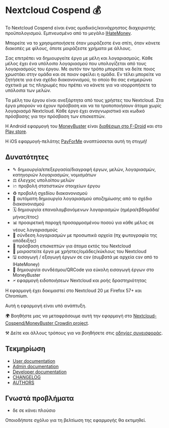 # Nextcloud Cospend 💰

Το Nextcloud Cospend είναι ένας ομαδικός/κοινόχρηστος διαχειριστής προϋπολογισμού. Εμπνευσμένο από το μεγάλο [IHateMoney](https://github.com/spiral-project/ihatemoney/).

Μπορείτε να το χρησιμοποιήσετε όταν μοιράζεστε ένα σπίτι, όταν κάνετε διακοπές με φίλους, όποτε μοιράζεστε χρήματα με άλλους.

Σας επιτρέπει να δημιουργείτε έργα με μέλη και λογαριασμούς. Κάθε μέλος έχει ένα υπόλοιπο λογαριασμού που υπολογίζεται από τους λογαριασμούς του έργου. Με αυτόν τον τρόπο μπορείτε να δείτε ποιος χρωστάει στην ομάδα και σε ποιον οφείλει η ομάδα. Εν τέλει μπορείτε να ζητήσετε για ένα σχέδιο διακανονισμού, το οποίο θα σας ενημερώνει σχετικά με τις πληρωμές που πρέπει να κάνετε για να ισορροπήσετε τα υπόλοιπα των μελών.

Τα μέλη του έργου είναι ανεξάρτητα από τους χρήστες του Nextcloud. Στα έργα μπορούν να έχουν πρόσβαση και να τα τροποποιήσουν άτομα χωρίς λογαριασμό Nextcloud. Κάθε έργο έχει αναγνωριστικό και κωδικό πρόσβασης για την πρόσβαση των επισκεπτών.

Η Android εφαρμογή του [MoneyBuster](https://gitlab.com/eneiluj/moneybuster) είναι [διαθέσιμη στο F-Droid](https://f-droid.org/packages/net.eneiluj.moneybuster/) και στο [Play store](https://play.google.com/store/apps/details?id=net.eneiluj.moneybuster).

Η iOS εφαρμογή-πελάτης [PayForMe](https://github.com/mayflower/PayForMe) αναπτύσσεται αυτή τη στιγμή!

## Δυνατότητες

* ✎ δημιουργία/επεξεργασία/διαγραφή έργων, μελών, λογαριασμών, κατηγοριών λογαριασμών, νομισμάτων
* ⚖ έλεγχος υπολοίπου μελών
* 🗠 προβολή στατιστικών στοιχείων έργου
* ♻ προβολή σχεδίου διακανονισμού
* 🎇 αυτόματη δημιουργία λογαριασμού αποζημίωσης από το σχέδιο διακανονισμού
* 🗓 δημιουργία επαναλαμβανόμενων λογαριασμών (ημέρα/εβδομάδα/μήνας/έτος)
* 📊 προαιρετική παροχή προσαρμοσμένου ποσού για κάθε μέλος σε νέους λογαριασμούς
* 🔗 σύνδεση λογαριασμών με προσωπικά αρχεία (πχ φωτογραφία της απόδειξης)
* 👩 πρόσβαση επισκεπτών για άτομα εκτός του Nextcloud
* 👫 μοιραστείτε έργα με χρήστες/ομάδες/κύκλους του Nextcloud
* 🖫 εισαγωγή / εξαγωγή έργων σε csv (συμβατά με αρχεία csv από το IHateMoney)
* 🔗 δημιουργία συνδέσμου/QRCode για εύκολη εισαγωγή έργων στο MoneyBuster
* 🗲 εφαρμογή ειδοποιήσεων Nextcloud και ροής δραστηριότητας

Η εφαρμογή έχει δοκιμαστεί στο Nextcloud 20 με Firefox 57+ και Chromium.

Αυτή η εφαρμογή είναι υπό ανάπτυξη.

🌍 Βοηθήστε μας να μεταφράσουμε αυτή την εφαρμογή στο [Nextcloud-Cospend/MoneyBuster Crowdin project](https://crowdin.com/project/moneybuster).

⚒ Δείτε και άλλους τρόπους για να βοηθήσετε στις [οδηγίες συνεισφοράς](https://github.com/eneiluj/cospend-nc/blob/master/CONTRIBUTING.md).

## Τεκμηρίωση

* [User documentation](https://github.com/eneiluj/cospend-nc/blob/master/docs/user.md)
* [Admin documentation](https://github.com/eneiluj/cospend-nc/blob/master/docs/admin.md)
* [Developer documentation](https://github.com/eneiluj/cospend-nc/blob/master/docs/dev.md)
* [CHANGELOG](https://github.com/eneiluj/cospend-nc/blob/master/CHANGELOG.md#change-log)
* [AUTHORS](https://github.com/eneiluj/cospend-nc/blob/master/AUTHORS.md#authors)

## Γνωστά προβλήματα

* δε σε κάνει πλούσιο

Οποιοδήποτε σχόλιο για τη βελτίωση της εφαρμογής θα εκτιμηθεί.